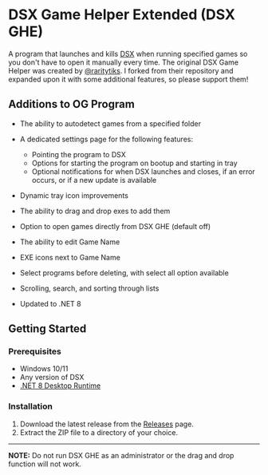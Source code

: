 # DSX Game Helper Extended (DSX GHE)

A program that launches and kills [DSX](https://store.steampowered.com/app/1812620/DSX/) when running specified games so you don't have to open it manually every time. The original DSX Game Helper was created by [@raritytiks](https://github.com/raritytiks). I forked from their repository and expanded upon it with some additional features, so please support them!

## Additions to OG Program
* The ability to autodetect games from a specified folder
* A dedicated settings page for the following features:

  - Pointing the program to DSX
  - Options for starting the program on bootup and starting in tray
  - Optional notifications for when DSX launches and closes, if an error occurs, or if a new update is available
    
* Dynamic tray icon improvements
* The ability to drag and drop exes to add them
* Option to open games directly from DSX GHE (default off)
* The ability to edit Game Name
* EXE icons next to Game Name
* Select programs before deleting, with select all option available
* Scrolling, search, and sorting through lists
* Updated to .NET 8

## Getting Started
### Prerequisites

- Windows 10/11
- Any version of DSX
- [.NET 8 Desktop Runtime](https://dotnet.microsoft.com/en-us/download/dotnet/thank-you/sdk-8.0.408-windows-x64-installer)

### Installation

1. Download the latest release from the [Releases](https://github.com/raritytiks/dsx-game-helper/releases) page.
2. Extract the ZIP file to a directory of your choice.

---

**NOTE:** Do not run DSX GHE as an administrator or the drag and drop function will not work.
